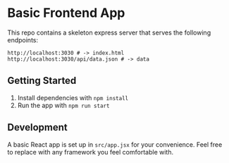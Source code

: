 # Basic Frontend App

This repo contains a skeleton express server that serves the following endpoints:

```
http://localhost:3030 # -> index.html
http://localhost:3030/api/data.json # -> data
```

## Getting Started

1. Install dependencies with `npm install`
2. Run the app with `npm run start`

## Development

A basic React app is set up in `src/app.jsx` for your convenience. Feel free to replace with any
framework you feel comfortable with.